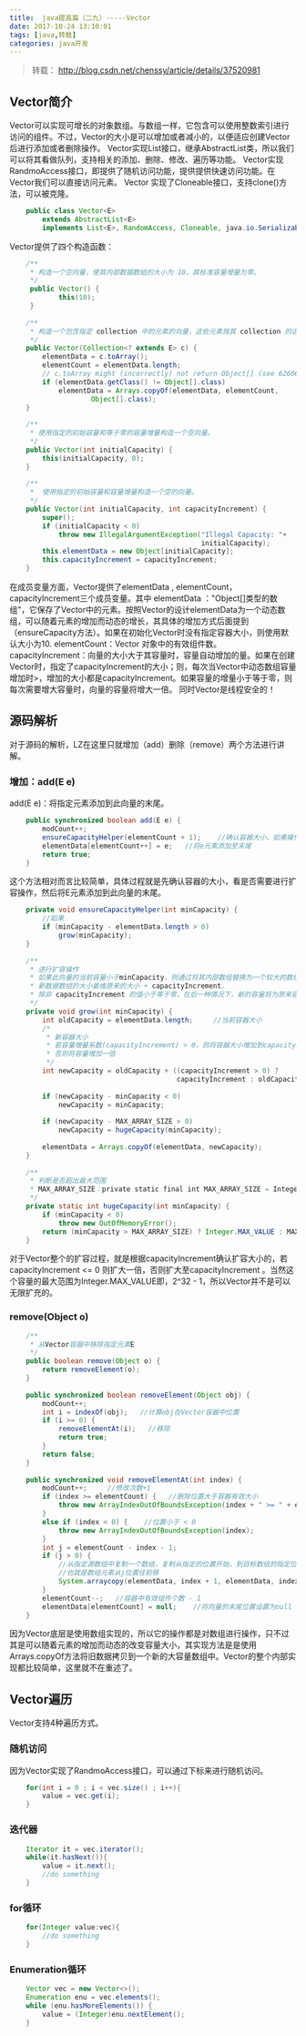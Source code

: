```yaml
---
title:  java提高篇（二九）-----Vector
date: 2017-10-24 13:10:01
tags: [java,转载]
categories: java开发
---
```

> 转载： http://blog.csdn.net/chenssy/article/details/37520981

## Vector简介
Vector可以实现可增长的对象数组。与数组一样，它包含可以使用整数索引进行访问的组件。不过，Vector的大小是可以增加或者减小的，以便适应创建Vector后进行添加或者删除操作。
Vector实现List接口，继承AbstractList类，所以我们可以将其看做队列，支持相关的添加、删除、修改、遍历等功能。
Vector实现RandmoAccess接口，即提供了随机访问功能，提供提供快速访问功能。在Vector我们可以直接访问元素。
Vector 实现了Cloneable接口，支持clone()方法，可以被克隆。
<!-- more -->
```java
    public class Vector<E>  
        extends AbstractList<E>  
        implements List<E>, RandomAccess, Cloneable, java.io.Serializable  
```
Vector提供了四个构造函数：
```java
    /** 
     * 构造一个空向量，使其内部数据数组的大小为 10，其标准容量增量为零。 
     */  
     public Vector() {  
            this(10);  
     }  
      
    /** 
     * 构造一个包含指定 collection 中的元素的向量，这些元素按其 collection 的迭代器返回元素的顺序排列。 
     */  
    public Vector(Collection<? extends E> c) {  
        elementData = c.toArray();  
        elementCount = elementData.length;  
        // c.toArray might (incorrectly) not return Object[] (see 6260652)  
        if (elementData.getClass() != Object[].class)  
            elementData = Arrays.copyOf(elementData, elementCount,  
                    Object[].class);  
    }  
      
    /** 
     * 使用指定的初始容量和等于零的容量增量构造一个空向量。 
     */  
    public Vector(int initialCapacity) {  
        this(initialCapacity, 0);  
    }  
      
    /** 
     *  使用指定的初始容量和容量增量构造一个空的向量。 
     */  
    public Vector(int initialCapacity, int capacityIncrement) {  
        super();  
        if (initialCapacity < 0)  
            throw new IllegalArgumentException("Illegal Capacity: "+  
                                               initialCapacity);  
        this.elementData = new Object[initialCapacity];  
        this.capacityIncrement = capacityIncrement;  
    }  
```
在成员变量方面，Vector提供了elementData , elementCount， capacityIncrement三个成员变量。其中
elementData ："Object[]类型的数组"，它保存了Vector中的元素。按照Vector的设计elementData为一个动态数组，可以随着元素的增加而动态的增长，其具体的增加方式后面提到（ensureCapacity方法）。如果在初始化Vector时没有指定容器大小，则使用默认大小为10.
elementCount：Vector 对象中的有效组件数。
capacityIncrement：向量的大小大于其容量时，容量自动增加的量。如果在创建Vector时，指定了capacityIncrement的大小；则，每次当Vector中动态数组容量增加时>，增加的大小都是capacityIncrement。如果容量的增量小于等于零，则每次需要增大容量时，向量的容量将增大一倍。
同时Vector是线程安全的！
## 源码解析
对于源码的解析，LZ在这里只就增加（add）删除（remove）两个方法进行讲解。
### 增加：add(E e)
add(E e)：将指定元素添加到此向量的末尾。
```java
    public synchronized boolean add(E e) {  
        modCount++;       
        ensureCapacityHelper(elementCount + 1);    //确认容器大小，如果操作容量则扩容操作  
        elementData[elementCount++] = e;   //将e元素添加至末尾  
        return true;  
    } 
```

这个方法相对而言比较简单，具体过程就是先确认容器的大小，看是否需要进行扩容操作，然后将E元素添加到此向量的末尾。
```java
    private void ensureCapacityHelper(int minCapacity) {  
        //如果  
        if (minCapacity - elementData.length > 0)  
            grow(minCapacity);  
    }  
      
    /** 
     * 进行扩容操作 
     * 如果此向量的当前容量小于minCapacity，则通过将其内部数组替换为一个较大的数组俩增加其容量。 
     * 新数据数组的大小姜维原来的大小 + capacityIncrement， 
     * 除非 capacityIncrement 的值小于等于零，在后一种情况下，新的容量将为原来容量的两倍，不过，如果此大小仍然小于 minCapacity，则新容量将为 minCapacity。 
     */  
    private void grow(int minCapacity) {  
        int oldCapacity = elementData.length;     //当前容器大小  
        /* 
         * 新容器大小 
         * 若容量增量系数(capacityIncrement) > 0，则将容器大小增加到capacityIncrement 
         * 否则将容量增加一倍 
         */  
        int newCapacity = oldCapacity + ((capacityIncrement > 0) ?  
                                         capacityIncrement : oldCapacity);  
          
        if (newCapacity - minCapacity < 0)  
            newCapacity = minCapacity;  
          
        if (newCapacity - MAX_ARRAY_SIZE > 0)  
            newCapacity = hugeCapacity(minCapacity);  
          
        elementData = Arrays.copyOf(elementData, newCapacity);  
    }  
      
    /** 
     * 判断是否超出最大范围 
     * MAX_ARRAY_SIZE：private static final int MAX_ARRAY_SIZE = Integer.MAX_VALUE - 8; 
     */  
    private static int hugeCapacity(int minCapacity) {  
        if (minCapacity < 0)  
            throw new OutOfMemoryError();  
        return (minCapacity > MAX_ARRAY_SIZE) ? Integer.MAX_VALUE : MAX_ARRAY_SIZE;  
    }  
```
对于Vector整个的扩容过程，就是根据capacityIncrement确认扩容大小的，若capacityIncrement <= 0 则扩大一倍，否则扩大至capacityIncrement 。当然这个容量的最大范围为Integer.MAX_VALUE即，2^32 - 1，所以Vector并不是可以无限扩充的。
### remove(Object o)
```java
    /** 
     * 从Vector容器中移除指定元素E 
     */  
    public boolean remove(Object o) {  
        return removeElement(o);  
    }  
  
    public synchronized boolean removeElement(Object obj) {  
        modCount++;  
        int i = indexOf(obj);   //计算obj在Vector容器中位置  
        if (i >= 0) {  
            removeElementAt(i);   //移除  
            return true;  
        }  
        return false;  
    }  
      
    public synchronized void removeElementAt(int index) {  
        modCount++;     //修改次数+1  
        if (index >= elementCount) {   //删除位置大于容器有效大小  
            throw new ArrayIndexOutOfBoundsException(index + " >= " + elementCount);  
        }  
        else if (index < 0) {    //位置小于 < 0  
            throw new ArrayIndexOutOfBoundsException(index);  
        }  
        int j = elementCount - index - 1;  
        if (j > 0) {     
            //从指定源数组中复制一个数组，复制从指定的位置开始，到目标数组的指定位置结束。  
            //也就是数组元素从j位置往前移  
            System.arraycopy(elementData, index + 1, elementData, index, j);  
        }  
        elementCount--;   //容器中有效组件个数 - 1  
        elementData[elementCount] = null;    //将向量的末尾位置设置为null  
    }  
```
因为Vector底层是使用数组实现的，所以它的操作都是对数组进行操作，只不过其是可以随着元素的增加而动态的改变容量大小，其实现方法是是使用Arrays.copyOf方法将旧数据拷贝到一个新的大容量数组中。Vector的整个内部实现都比较简单，这里就不在重述了。
## Vector遍历
Vector支持4种遍历方式。
### 随机访问
因为Vector实现了RandmoAccess接口，可以通过下标来进行随机访问。
```java
    for(int i = 0 ; i < vec.size() ; i++){  
        value = vec.get(i);  
    }  
```
### 迭代器
```java
    Iterator it = vec.iterator();  
    while(it.hasNext()){  
        value = it.next();  
        //do something  
    }  
```
### for循环
```java
    for(Integer value:vec){  
        //do something  
    }  
```
### Enumeration循环
```java
    Vector vec = new Vector<>();  
    Enumeration enu = vec.elements();  
    while (enu.hasMoreElements()) {  
        value = (Integer)enu.nextElement();  
    }  
```